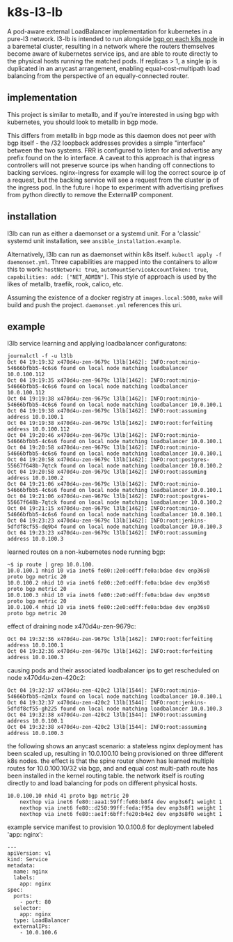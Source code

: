 # k8s-l3-lb

A pod-aware external LoadBalancer implementation for kubernetes in a pure-l3 network.  l3-lb is intended to run alongside [bgp on each k8s node](https://github.com/nihr43/bgp-unnumbered) in a baremetal cluster, resulting in a network where the routers themselves become aware of kubernetes service ips, and are able to route directly to the physical hosts running the matched pods.  If replicas > 1, a single ip is duplicated in an anycast arrangement, enabling equal-cost-multipath load balancing from the perspective of an equally-connected router.

## implementation

This project is similar to metallb, and if you're interested in using bgp with kubernetes, you should look to metallb in bgp mode.

This differs from metallb in bgp mode as this daemon does not peer with bgp itself - the /32 loopback addresses provides a simple "interface" between the two systems.  FRR is configured to listen for and advertise any prefix found on the lo interface.  A caveat to this approach is that ingress controllers will not preserve source ips when handing off connections to backing services.  nginx-ingress for example will log the correct source ip of a request, but the backing service will see a request from the cluster ip of the ingress pod.  In the future i hope to experiment with advertising prefixes from python directly to remove the ExternalIP component.

## installation

l3lb can run as either a daemonset or a systemd unit.  For a 'classic' systemd unit installation, see `ansible_installation.example`.

Alternatively, l3lb can run as daemonset within k8s itself.  `kubectl apply -f daemonset.yml`.  Three capabilities are mapped into the containers to allow this to work: `hostNetwork: true`, `automountServiceAccountToken: true`, `capabilities: add: ["NET_ADMIN"]`.  This style of approach is used by the likes of metallb, traefik, rook, calico, etc.

Assuming the existence of a docker registry at `images.local:5000`, `make` will build and push the project.
`daemonset.yml` references this uri.

## example

l3lb service learning and applying loadbalancer configuratons:

```
journalctl -f -u l3lb
Oct 04 19:19:32 x470d4u-zen-9679c l3lb[1462]: INFO:root:minio-54666bfbb5-4c6s6 found on local node matching loadbalancer 10.0.100.112
Oct 04 19:19:35 x470d4u-zen-9679c l3lb[1462]: INFO:root:minio-54666bfbb5-4c6s6 found on local node matching loadbalancer 10.0.100.112
Oct 04 19:19:38 x470d4u-zen-9679c l3lb[1462]: INFO:root:minio-54666bfbb5-4c6s6 found on local node matching loadbalancer 10.0.100.1
Oct 04 19:19:38 x470d4u-zen-9679c l3lb[1462]: INFO:root:assuming address 10.0.100.1
Oct 04 19:19:38 x470d4u-zen-9679c l3lb[1462]: INFO:root:forfeiting address 10.0.100.112
Oct 04 19:20:46 x470d4u-zen-9679c l3lb[1462]: INFO:root:minio-54666bfbb5-4c6s6 found on local node matching loadbalancer 10.0.100.1
Oct 04 19:20:58 x470d4u-zen-9679c l3lb[1462]: INFO:root:minio-54666bfbb5-4c6s6 found on local node matching loadbalancer 10.0.100.1
Oct 04 19:20:58 x470d4u-zen-9679c l3lb[1462]: INFO:root:postgres-55667f648b-7qtck found on local node matching loadbalancer 10.0.100.2
Oct 04 19:20:58 x470d4u-zen-9679c l3lb[1462]: INFO:root:assuming address 10.0.100.2
Oct 04 19:21:06 x470d4u-zen-9679c l3lb[1462]: INFO:root:minio-54666bfbb5-4c6s6 found on local node matching loadbalancer 10.0.100.1
Oct 04 19:21:06 x470d4u-zen-9679c l3lb[1462]: INFO:root:postgres-55667f648b-7qtck found on local node matching loadbalancer 10.0.100.2
Oct 04 19:21:15 x470d4u-zen-9679c l3lb[1462]: INFO:root:minio-54666bfbb5-4c6s6 found on local node matching loadbalancer 10.0.100.1
Oct 04 19:23:23 x470d4u-zen-9679c l3lb[1462]: INFO:root:jenkins-5dfdf8cf55-dq9b4 found on local node matching loadbalancer 10.0.100.3
Oct 04 19:23:23 x470d4u-zen-9679c l3lb[1462]: INFO:root:assuming address 10.0.100.3
```

learned routes on a non-kubernetes node running bgp:

```
~$ ip route | grep 10.0.100.
10.0.100.1 nhid 10 via inet6 fe80::2e0:edff:fe0a:bdae dev enp36s0 proto bgp metric 20 
10.0.100.2 nhid 10 via inet6 fe80::2e0:edff:fe0a:bdae dev enp36s0 proto bgp metric 20 
10.0.100.3 nhid 10 via inet6 fe80::2e0:edff:fe0a:bdae dev enp36s0 proto bgp metric 20 
10.0.100.4 nhid 10 via inet6 fe80::2e0:edff:fe0a:bdae dev enp36s0 proto bgp metric 20
```

effect of draining node x470d4u-zen-9679c:

```
Oct 04 19:32:36 x470d4u-zen-9679c l3lb[1462]: INFO:root:forfeiting address 10.0.100.1
Oct 04 19:32:36 x470d4u-zen-9679c l3lb[1462]: INFO:root:forfeiting address 10.0.100.3
```

causing pods and their associated loadbalancer ips to get rescheduled on node x470d4u-zen-420c2:

```
Oct 04 19:32:37 x470d4u-zen-420c2 l3lb[1544]: INFO:root:minio-54666bfbb5-n2mlx found on local node matching loadbalancer 10.0.100.1
Oct 04 19:32:37 x470d4u-zen-420c2 l3lb[1544]: INFO:root:jenkins-5dfdf8cf55-gh225 found on local node matching loadbalancer 10.0.100.3
Oct 04 19:32:38 x470d4u-zen-420c2 l3lb[1544]: INFO:root:assuming address 10.0.100.1
Oct 04 19:32:38 x470d4u-zen-420c2 l3lb[1544]: INFO:root:assuming address 10.0.100.3
```

the following shows an anycast scenario: a stateless nginx deployment has been scaled up, resulting in 10.0.100.10 being provisioned on three different k8s nodes.  the effect is that the spine router shown has learned multiple routes for 10.0.100.10/32 via bgp, and and equal cost multi-path route has been installed in the kernel routing table.  the network itself is routing directly to and load balancing for pods on different physical hosts.

```
10.0.100.10 nhid 41 proto bgp metric 20
	nexthop via inet6 fe80::aaa1:59ff:fe08:b8f4 dev enp3s6f1 weight 1
	nexthop via inet6 fe80::d250:99ff:feda:f95a dev enp3s8f1 weight 1
	nexthop via inet6 fe80::ae1f:6bff:fe20:b4e2 dev enp3s8f0 weight 1
```

example service manifest to provision 10.0.100.6 for deployment labeled 'app: nginx':

```
---
apiVersion: v1
kind: Service
metadata:
  name: nginx
  labels:
    app: nginx
spec:
  ports:
    - port: 80
  selector:
    app: nginx
  type: LoadBalancer
  externalIPs:
    - 10.0.100.6
```
